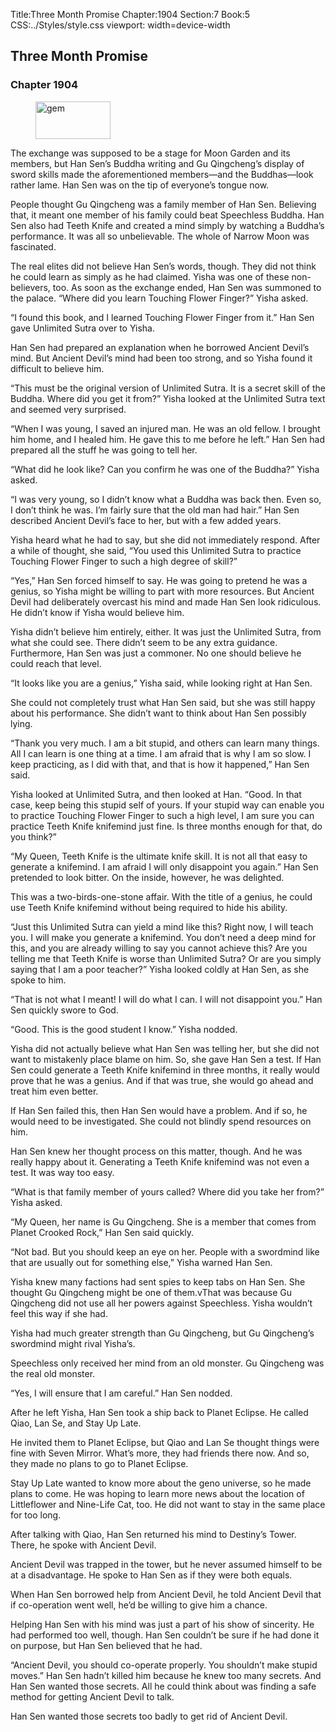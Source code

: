 Title:Three Month Promise 
Chapter:1904 
Section:7 
Book:5 
CSS:../Styles/style.css 
viewport: width=device-width
  
## Three Month Promise
### Chapter 1904 
<figure>
	<img src="../Images/gem.gif" alt="gem" id="gem" width="120" height="60" />
</figure>
  

  
  The exchange was supposed to be a stage for Moon Garden and its members, but Han Sen’s Buddha writing and Gu Qingcheng’s display of sword skills made the aforementioned members—and the Buddhas—look rather lame. Han Sen was on the tip of everyone’s tongue now.

People thought Gu Qingcheng was a family member of Han Sen. Believing that, it meant one member of his family could beat Speechless Buddha. Han Sen also had Teeth Knife and created a mind simply by watching a Buddha’s performance. It was all so unbelievable. The whole of Narrow Moon was fascinated.

The real elites did not believe Han Sen’s words, though. They did not think he could learn as simply as he had claimed. Yisha was one of these non-believers, too. As soon as the exchange ended, Han Sen was summoned to the palace. “Where did you learn Touching Flower Finger?” Yisha asked.

“I found this book, and I learned Touching Flower Finger from it.” Han Sen gave Unlimited Sutra over to Yisha.

Han Sen had prepared an explanation when he borrowed Ancient Devil’s mind. But Ancient Devil’s mind had been too strong, and so Yisha found it difficult to believe him.

“This must be the original version of Unlimited Sutra. It is a secret skill of the Buddha. Where did you get it from?” Yisha looked at the Unlimited Sutra text and seemed very surprised.

“When I was young, I saved an injured man. He was an old fellow. I brought him home, and I healed him. He gave this to me before he left.” Han Sen had prepared all the stuff he was going to tell her.

“What did he look like? Can you confirm he was one of the Buddha?” Yisha asked.

“I was very young, so I didn’t know what a Buddha was back then. Even so, I don’t think he was. I’m fairly sure that the old man had hair.” Han Sen described Ancient Devil’s face to her, but with a few added years.

Yisha heard what he had to say, but she did not immediately respond. After a while of thought, she said, “You used this Unlimited Sutra to practice Touching Flower Finger to such a high degree of skill?”

“Yes,” Han Sen forced himself to say. He was going to pretend he was a genius, so Yisha might be willing to part with more resources. But Ancient Devil had deliberately overcast his mind and made Han Sen look ridiculous. He didn’t know if Yisha would believe him.

Yisha didn’t believe him entirely, either. It was just the Unlimited Sutra, from what she could see. There didn’t seem to be any extra guidance. Furthermore, Han Sen was just a commoner. No one should believe he could reach that level.

“It looks like you are a genius,” Yisha said, while looking right at Han Sen.

She could not completely trust what Han Sen said, but she was still happy about his performance. She didn’t want to think about Han Sen possibly lying.

“Thank you very much. I am a bit stupid, and others can learn many things. All I can learn is one thing at a time. I am afraid that is why I am so slow. I keep practicing, as I did with that, and that is how it happened,” Han Sen said.

Yisha looked at Unlimited Sutra, and then looked at Han. “Good. In that case, keep being this stupid self of yours. If your stupid way can enable you to practice Touching Flower Finger to such a high level, I am sure you can practice Teeth Knife knifemind just fine. Is three months enough for that, do you think?”

“My Queen, Teeth Knife is the ultimate knife skill. It is not all that easy to generate a knifemind. I am afraid I will only disappoint you again.” Han Sen pretended to look bitter. On the inside, however, he was delighted.

This was a two-birds-one-stone affair. With the title of a genius, he could use Teeth Knife knifemind without being required to hide his ability.

“Just this Unlimited Sutra can yield a mind like this? Right now, I will teach you. I will make you generate a knifemind. You don’t need a deep mind for this, and you are already willing to say you cannot achieve this? Are you telling me that Teeth Knife is worse than Unlimited Sutra? Or are you simply saying that I am a poor teacher?” Yisha looked coldly at Han Sen, as she spoke to him.

“That is not what I meant! I will do what I can. I will not disappoint you.” Han Sen quickly swore to God.

“Good. This is the good student I know.” Yisha nodded.

Yisha did not actually believe what Han Sen was telling her, but she did not want to mistakenly place blame on him. So, she gave Han Sen a test. If Han Sen could generate a Teeth Knife knifemind in three months, it really would prove that he was a genius. And if that was true, she would go ahead and treat him even better.

If Han Sen failed this, then Han Sen would have a problem. And if so, he would need to be investigated. She could not blindly spend resources on him.

Han Sen knew her thought process on this matter, though. And he was really happy about it. Generating a Teeth Knife knifemind was not even a test. It was way too easy.

“What is that family member of yours called? Where did you take her from?” Yisha asked.

“My Queen, her name is Gu Qingcheng. She is a member that comes from Planet Crooked Rock,” Han Sen said quickly.

“Not bad. But you should keep an eye on her. People with a swordmind like that are usually out for something else,” Yisha warned Han Sen.

Yisha knew many factions had sent spies to keep tabs on Han Sen. She thought Gu Qingcheng might be one of them.vThat was because Gu Qingcheng did not use all her powers against Speechless. Yisha wouldn’t feel this way if she had.

Yisha had much greater strength than Gu Qingcheng, but Gu Qingcheng’s swordmind might rival Yisha’s.

Speechless only received her mind from an old monster. Gu Qingcheng was the real old monster.

“Yes, I will ensure that I am careful.” Han Sen nodded.

After he left Yisha, Han Sen took a ship back to Planet Eclipse. He called Qiao, Lan Se, and Stay Up Late.

He invited them to Planet Eclipse, but Qiao and Lan Se thought things were fine with Seven Mirror. What’s more, they had friends there now. And so, they made no plans to go to Planet Eclipse.

Stay Up Late wanted to know more about the geno universe, so he made plans to come. He was hoping to learn more news about the location of Littleflower and Nine-Life Cat, too. He did not want to stay in the same place for too long.

After talking with Qiao, Han Sen returned his mind to Destiny’s Tower. There, he spoke with Ancient Devil.

Ancient Devil was trapped in the tower, but he never assumed himself to be at a disadvantage. He spoke to Han Sen as if they were both equals.

When Han Sen borrowed help from Ancient Devil, he told Ancient Devil that if co-operation went well, he’d be willing to give him a chance.

Helping Han Sen with his mind was just a part of his show of sincerity. He had performed too well, though. Han Sen couldn’t be sure if he had done it on purpose, but Han Sen believed that he had.

“Ancient Devil, you should co-operate properly. You shouldn’t make stupid moves.” Han Sen hadn’t killed him because he knew too many secrets. And Han Sen wanted those secrets. All he could think about was finding a safe method for getting Ancient Devil to talk.

Han Sen wanted those secrets too badly to get rid of Ancient Devil.
